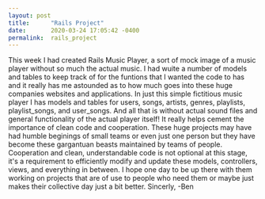 ```yaml
---
layout: post
title:      "Rails Project"
date:       2020-03-24 17:05:42 -0400
permalink:  rails_project
---
```



This week I had created Rails Music Player, a sort of mock image of a music player without so much the actual music. I had wuite a number of models and tables to keep track of for the funtions that I wanted the code to has and it really has me astounded as to how much goes into these huge companies websites and applications. In just this simple fictitious music player I has models and tables for users, songs, artists, genres, playlists, playlist_songs, and user_songs. And all that is without actual sound files and general functionality of the actual player itself! It really helps cement the importance of clean code and cooperation. These huge projects may have had humble beginings of small teams or even just one person but they have become these gargantuan beasts maintained by teams of people. Cooperation and clean, understandable code is not optional at this stage, it's a requirement to efficiently modify and update these models, controllers, views, and everything in between. I hope one day to be up there with them working on projects that are of use to people who need them or maybe just makes their collective day just a bit better.
Sincerly,
   -Ben
